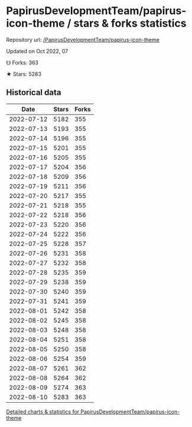 # PapirusDevelopmentTeam/papirus-icon-theme / stars & forks statistics

Repository url: [/PapirusDevelopmentTeam/papirus-icon-theme](https://github.com/PapirusDevelopmentTeam/papirus-icon-theme)

Updated on Oct 2022, 07

☋ Forks: 363

★ Stars: 5283

## Historical data
| Date | Stars | Forks |
|------|-------|-------|
| 2022-07-12 | 5182 | 355 | 
| 2022-07-13 | 5193 | 355 | 
| 2022-07-14 | 5196 | 355 | 
| 2022-07-15 | 5201 | 355 | 
| 2022-07-16 | 5205 | 355 | 
| 2022-07-17 | 5204 | 356 | 
| 2022-07-18 | 5209 | 356 | 
| 2022-07-19 | 5211 | 356 | 
| 2022-07-20 | 5217 | 355 | 
| 2022-07-21 | 5218 | 355 | 
| 2022-07-22 | 5218 | 356 | 
| 2022-07-23 | 5220 | 356 | 
| 2022-07-24 | 5222 | 356 | 
| 2022-07-25 | 5228 | 357 | 
| 2022-07-26 | 5231 | 358 | 
| 2022-07-27 | 5232 | 358 | 
| 2022-07-28 | 5235 | 359 | 
| 2022-07-29 | 5238 | 359 | 
| 2022-07-30 | 5240 | 359 | 
| 2022-07-31 | 5241 | 359 | 
| 2022-08-01 | 5242 | 358 | 
| 2022-08-02 | 5245 | 358 | 
| 2022-08-03 | 5248 | 358 | 
| 2022-08-04 | 5251 | 358 | 
| 2022-08-05 | 5250 | 358 | 
| 2022-08-06 | 5254 | 359 | 
| 2022-08-07 | 5261 | 362 | 
| 2022-08-08 | 5264 | 362 | 
| 2022-08-09 | 5274 | 363 | 
| 2022-08-10 | 5283 | 363 | 


[Detailed charts & statistics for PapirusDevelopmentTeam/papirus-icon-theme](https://reviewgithub.com/rep/PapirusDevelopmentTeam/papirus-icon-theme)
